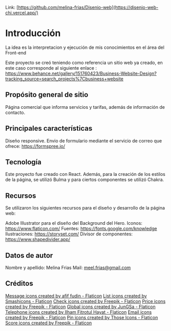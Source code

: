 Link: [https://github.com/melina-frias/Disenio-web](https://disenio-web-chi.vercel.app/)

# Introducción

La idea es la interpretacion y ejecución de mis conocimientos en el área del Front-end

Este proyecto se creó teniendo como referencia un sitio web ya creado, en este caso corresponde al siguiente enlace : https://www.behance.net/gallery/151760423/Business-Website-Design?tracking_source=search_projects%7Cbusiness+website



## Propósito general de sitio

Página comercial que informa servicios y tarifas, además de información de contacto.

## Principales características 

Diseño responsive.
Envio de formulario mediante el servicio de correo que ofrece: https://formspree.io/

## Tecnología

Este proyecto fue creado con React. Además, para la creación de los estilos de la página, se utilizó Bulma y para ciertos componentes se utilizó Chakra.


## Recursos

Se utilizaron los siguientes recursos para el diseño y desarrollo de la página web:

Adobe Illustrator para el diseño del Background del Hero.
Iconos: https://www.flaticon.com/
Fuentes: https://fonts.google.com/knowledge
Ilustraciones: https://storyset.com/
Divisor de componentes: https://www.shapedivider.app/


## Datos de autor

Nombre y apellido: Melina Frias
Mail: meel.frias@gmail.com


## Créditos

<a href="https://www.flaticon.com/free-icons/message" title="message icons">Message icons created by afif fudin - Flaticon</a>
<a href="https://www.flaticon.com/free-icons/list" title="list icons">List icons created by Smashicons - Flaticon</a>
<a href="https://www.flaticon.com/free-icons/check" title="check icons">Check icons created by Freepik - Flaticon</a>
<a href="https://www.flaticon.com/free-icons/price" title="price icons">Price icons created by Freepik - Flaticon</a>
<a href="https://www.flaticon.com/free-icons/global" title="global icons">Global icons created by JunGSa - Flaticon</a>
<a href="https://www.flaticon.com/free-icons/telephone" title="telephone icons">Telephone icons created by Ilham Fitrotul Hayat - Flaticon</a>
<a href="https://www.flaticon.com/free-icons/email" title="email icons">Email icons created by Freepik - Flaticon</a>
<a href="https://www.flaticon.com/free-icons/pin" title="pin icons">Pin icons created by Those Icons - Flaticon</a>
<a href="https://www.flaticon.com/free-icons/score" title="score icons">Score icons created by Freepik - Flaticon</a>


